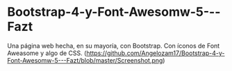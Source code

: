 # Bootstrap-4-y-Font-Awesomw-5---Fazt
Una página web hecha, en su mayoría, con Bootstrap. Con íconos de Font Aweasome y algo de CSS.
(https://github.com/Angelozam17/Bootstrap-4-y-Font-Awesomw-5---Fazt/blob/master/Screenshot.png)
